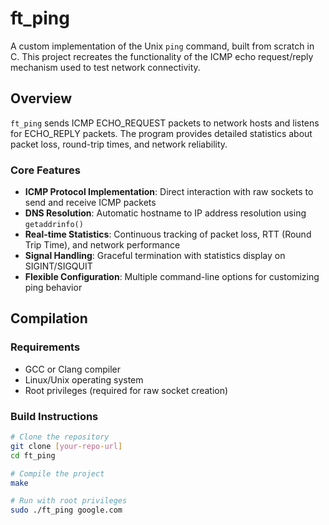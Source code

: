 # ft_ping

A custom implementation of the Unix `ping` command, built from scratch in C. This project recreates the functionality of the ICMP echo request/reply mechanism used to test network connectivity.

## Overview

`ft_ping` sends ICMP ECHO_REQUEST packets to network hosts and listens for ECHO_REPLY packets. The program provides detailed statistics about packet loss, round-trip times, and network reliability.

### Core Features

- **ICMP Protocol Implementation**: Direct interaction with raw sockets to send and receive ICMP packets
- **DNS Resolution**: Automatic hostname to IP address resolution using `getaddrinfo()`
- **Real-time Statistics**: Continuous tracking of packet loss, RTT (Round Trip Time), and network performance
- **Signal Handling**: Graceful termination with statistics display on SIGINT/SIGQUIT
- **Flexible Configuration**: Multiple command-line options for customizing ping behavior

## Compilation

### Requirements
- GCC or Clang compiler
- Linux/Unix operating system
- Root privileges (required for raw socket creation)

### Build Instructions
```bash
# Clone the repository
git clone [your-repo-url]
cd ft_ping

# Compile the project
make

# Run with root privileges
sudo ./ft_ping google.com